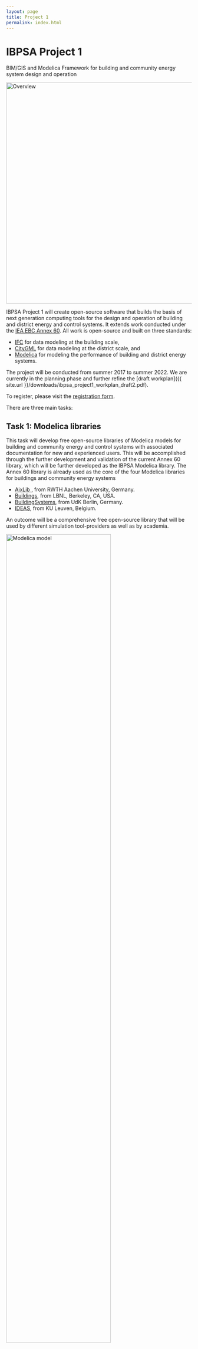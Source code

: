```yaml
---
layout: page
title: Project 1
permalink: index.html
---
```


<div class="starter-template">
  <h1>IBPSA Project 1</h1>
  <p class="lead">
    BIM/GIS and Modelica Framework for building and community energy system
    design and operation
  </p>
  <img src="{{ site.url }}/assets/img/overview.jpg" alt="Overview" width="600px">
</div>

IBPSA Project 1 will create open-source software
that builds the basis of next generation computing tools
for the design and
operation of building and district energy and control systems.
It extends work conducted under the
[IEA EBC Annex 60](http://www.iea-annex60.org).
All work is open-source and built on three standards:

 - [IFC](http://www.buildingsmart-tech.org/) for data modeling at the building scale,
 - [CityGML](http://www.citygml.org/) for data modeling at the district scale, and
 - [Modelica](http://www.modelica.org) for modeling the performance of building and district energy systems.

The project will be conducted from summer 2017 to summer 2022.
We are currently in the planning phase and further refine the
[draft workplan]({{ site.url }}/downloads/ibpsa_project1_workplan_draft2.pdf).

To register, please visit the [registration form](https://docs.google.com/a/lbl.gov/forms/d/1tyu3Qb3ydPseACxBgtL_UTKIdQS75eKr4zX89v7T0EM/viewform).


There are three main tasks:

<div class="row">
      <div class="col-md-6">
      <h2>Task 1: Modelica libraries</h2>
<p>
This task will develop free open-source
libraries of Modelica models for building and community energy and control
systems with associated documentation for new and experienced users. This will
be accomplished through the further development and validation of the
current Annex 60 library, which will be further developed as
the IBPSA Modelica library.
The Annex 60 library is already used as the core of the four Modelica libraries
for buildings and community energy systems
</p>
<ul>
<li>
 <a href="https://github.com/RWTH-EBC/AixLib">AixLib </a>,
 from RWTH Aachen University, Germany.
</li>
<li>
 <a href="http://simulationresearch.lbl.gov/modelica">Buildings</a>,
 from LBNL, Berkeley, CA, USA.
</li>
<li>
 <a href="http://www.modelica-buildingsystems.de">BuildingSystems</a>,
 from UdK Berlin, Germany.
 </li>
 <li>
 <a href="https://github.com/open-ideas/IDEAS">IDEAS</a>,
 from KU Leuven, Belgium.
 </li>
 </ul>
<p>
An outcome will be a comprehensive free open-source library that will be
used by different simulation tool-providers as well as by academia.
</p>
</div>
<div class="col-md-6">
    <img src="{{ site.url }}/assets/img/spaCooModelica.png" alt="Modelica model"
    width="75%">
</div>
</div>
<!-- ------------------------------------ -->


<div class="row">
          <div class="col-md-6">
          <h2>Task 2: Building and City Quarter Models</h2>
<p>
This task will develop free open-source
GIS/BIM data model to Modelica translators for individual building and
community energy systems. As in the Annex 60, emphasis was placed on
the district and building model to Modelica transformation process.
Task 2 shall be dedicated to continuing BIM-oriented developments but shall focus on the GIS
transformation process for community energy systems. This will be
accomplished through the use of existing standards for exchanging
energy calculation data, and through extending standards such as
CityGML as appropriate. This capability will facilitate the
construction of whole building and district Modelica models, it will integrate
energy performance simulation, especially with respect to Modelica,
with the developments of BIM/GIS-based tools that are ongoing outside
of this project, and provide a path for a next-generation modeling
that also specifies control sequences.
</p>
</div>
<div class="col-md-6" >
  <img src="{{ site.url }}/assets/img/gis_model.png" alt="Network temperatures"
width="75%">
</div>
</div>
<!-- ------------------------------------ -->

<div class="row">
<div class="col-md-6">
<h2>Task 3: Application and Dissemination</h2>
<p>
The objective of this task is
to demonstrate through applications capabilities that are enabled through
Modelica, and to identify and test through applications research needs
and research results.
The approach is to share best approaches and document them for dissemination
to the community.

This task will also include the development of a validation test for
district energy models that started in IEA EBC Annex 60.

The outcomes are a collection of case studies that demonstrates
capabilities enabled by use of Modelica for building and district
energy system design and operation, and a validation test procedure for
district energy system models.
</p>
</div>
<div class="col-md-6">
<img src="{{ site.url }}/assets/img/TwoRoomsWithStorage_T.png" alt="Room temperatures"
width="75%">
</div>
</div>
<p>
The software develop in this project will be available under the following
<a href="license.html">open-source license</a>.
</p>
